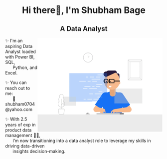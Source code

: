 <div align="center">

# Hi there👋, I'm Shubham Bage

## A Data Analyst
<!-- Large GIF on the right -->
<img src="Data.gif" alt="Your GIF" width="400px" align="right">

<!-- Description -->
<p align="left">
✨ I'm an aspiring Data Analyst loaded with Power BI, SQL,
<br>
&nbsp;&nbsp;&nbsp;&nbsp;&nbsp;&nbsp;Python, and Excel.
<p align="left">
✨ You can reach out to me:
<br>
&nbsp;&nbsp;&nbsp;&nbsp;&nbsp;&nbsp;📧 shubham0704@yahoo.com

<p align="left">
✨ With 2.5 years of exp in product data management 👨‍💻,
<br> 
&nbsp;&nbsp;&nbsp;&nbsp;&nbsp;&nbsp;I’m now transitioning into a data analyst role to leverage my skills in driving data-driven
<br>
&nbsp;&nbsp;&nbsp;&nbsp;&nbsp;&nbsp;insights decision-making.
  
</p>


</div>
